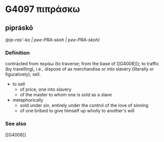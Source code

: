 # G4097 πιπράσκω

## pipráskō

_(pip-ras'-ko | pee-PRA-skoh | pee-PRA-skoh)_

### Definition

contracted from περάω (to traverse; from the base of [[G4008]]); to traffic (by travelling), i.e., dispose of as merchandise or into slavery (literally or figuratively); sell.

- to sell
  - of price, one into slavery
  - of the master to whom one is sold as a slave
- metaphorically
  - sold under sin, entirely under the control of the love of sinning
  - of one bribed to give himself up wholly to another's will

### See also

[[G4008]]

